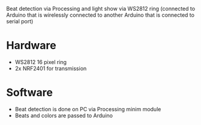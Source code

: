 Beat detection via Processing and light show via WS2812 ring (connected to Arduino that is wirelessly connected to another Arduino that is connected to serial port)

# Hardware

* WS2812 16 pixel ring
* 2x NRF2401 for transmission

# Software

* Beat detection is done on PC via Processing minim module
* Beats and colors are passed to Arduino
